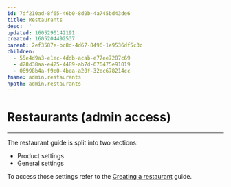 ```yaml
---
id: 7df210ad-8f65-46b0-8d0b-4a745bd43de6
title: Restaurants
desc: ''
updated: 1605290142191
created: 1605204492537
parent: 2ef3587e-bc8d-4d67-8496-1e9536df5c3c
children:
  - 55e4d9a3-e1ec-4ddb-acab-e77ee7287c69
  - d28d38aa-e425-4489-ab7d-676475e91019
  - 06998b4a-f9e0-4bea-a20f-32ec678214cc
fname: admin.restaurants
hpath: admin.restaurants
---
```

<!-- CSS -->

<link rel="stylesheet" href="https://cdn.jsdelivr.net/npm/bootstrap@4.5.3/dist/css/bootstrap.min.css" integrity="sha384-TX8t27EcRE3e/ihU7zmQxVncDAy5uIKz4rEkgIXeMed4M0jlfIDPvg6uqKI2xXr2" crossorigin="anonymous">
<!-- jQuery and JS bundle w/ Popper.js -->
<script src="https://code.jquery.com/jquery-3.5.1.slim.min.js" integrity="sha384-DfXdz2htPH0lsSSs5nCTpuj/zy4C+OGpamoFVy38MVBnE+IbbVYUew+OrCXaRkfj" crossorigin="anonymous"></script>
<script src="https://cdn.jsdelivr.net/npm/bootstrap@4.5.3/dist/js/bootstrap.bundle.min.js" integrity="sha384-ho+j7jyWK8fNQe+A12Hb8AhRq26LrZ/JpcUGGOn+Y7RsweNrtN/tE3MoK7ZeZDyx" crossorigin="anonymous"></script>
<!-- Font Awesome -->
<script src="https://kit.fontawesome.com/489c6dd9c4.js" crossorigin="anonymous"></script>

# Restaurants (admin access)

* * *

The restaurant guide is split into two sections:

- Product settings
- General settings

To access those settings refer to the [Creating a restaurant](55e4d9a3-e1ec-4ddb-acab-e77ee7287c69) guide.

